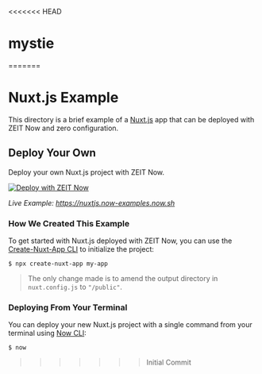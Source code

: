 <<<<<<< HEAD
# mystie
=======
# Nuxt.js Example

This directory is a brief example of a [Nuxt.js](https://nuxtjs.org) app that can be deployed with ZEIT Now and zero configuration.

## Deploy Your Own

Deploy your own Nuxt.js project with ZEIT Now.

[![Deploy with ZEIT Now](https://zeit.co/button)](https://zeit.co/new/project?template=https://github.com/zeit/now-examples/tree/master/nuxtjs)

*Live Example: https://nuxtjs.now-examples.now.sh*

### How We Created This Example

To get started with Nuxt.js deployed with ZEIT Now, you can use the [Create-Nuxt-App CLI](https://www.npmjs.com/package/create-nuxt-app) to initialize the project:

```shell
$ npx create-nuxt-app my-app
```

> The only change made is to amend the output directory in `nuxt.config.js` to `"/public"`.

### Deploying From Your Terminal

You can deploy your new Nuxt.js project with a single command from your terminal using [Now CLI](https://zeit.co/download):

```shell
$ now
```
>>>>>>> Initial Commit

